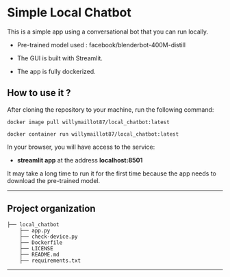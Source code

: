 
Simple Local Chatbot
==============================

This is a simple app using a conversational bot that you can run locally.

- Pre-trained model used : facebook/blenderbot-400M-distill

- The GUI is built with Streamlit.

- The app is fully dockerized.

How to use it ?
------------
After cloning the repository to your machine, run the following command:

`docker image pull willymaillot87/local_chatbot:latest`


`docker container run willymaillot87/local_chatbot:latest`

In your browser, you will have access to the service:
- **streamlit app** at the address **localhost:8501**

It may take a long time to run it for the first time because the app needs to download the pre-trained model.

------------

Project organization
------------

    ├── local_chatbot
        ├── app.py
        ├── check-device.py
        ├── Dockerfile
        ├── LICENSE
        ├── README.md
        ├── requirements.txt

------------